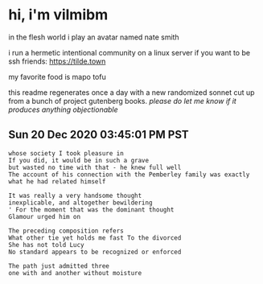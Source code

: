 # hi, i'm vilmibm

in the flesh world i play an avatar named nate smith

i run a hermetic intentional community on a linux server if you want to be ssh friends: https://tilde.town

my favorite food is mapo tofu

this readme regenerates once a day with a new randomized sonnet cut up from a bunch of project gutenberg books.
_please do let me know if it produces anything objectionable_

## Sun 20 Dec 2020 03:45:01 PM PST

    whose society I took pleasure in
    If you did, it would be in such a grave
    but wasted no time with that - he knew full well
    The account of his connection with the Pemberley family was exactly what he had related himself
    
    It was really a very handsome thought
    inexplicable, and altogether bewildering
    ' For the moment that was the dominant thought
    Glamour urged him on
    
    The preceding composition refers
    What other tie yet holds me fast To the divorced
    She has not told Lucy
    No standard appears to be recognized or enforced
    
    The path just admitted three
    one with and another without moisture
